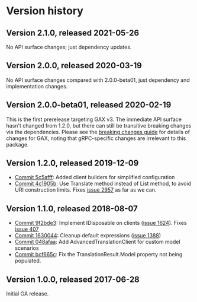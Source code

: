 # Version history

## Version 2.1.0, released 2021-05-26

No API surface changes; just dependency updates.

## Version 2.0.0, released 2020-03-19

No API surface changes compared with 2.0.0-beta01, just dependency
and implementation changes.

## Version 2.0.0-beta01, released 2020-02-19

This is the first prerelease targeting GAX v3. The immediate API
surface hasn't changed from 1.2.0, but there can still be transitive
breaking changes via the dependencies. Please see the [breaking
changes guide](https://cloud.google.com/dotnet/docs/reference/help/breaking-gax2)
for details of changes for GAX, noting that gRPC-specific changes
are irrelevant to this package.

## Version 1.2.0, released 2019-12-09

- [Commit 5c5afff](https://github.com/googleapis/google-cloud-dotnet/commit/5c5afff): Added client builders for simplified configuration
- [Commit 4c1905b](https://github.com/googleapis/google-cloud-dotnet/commit/4c1905b): Use Translate method instead of List method, to avoid URI construction limits. Fixes [issue 2957](https://github.com/googleapis/google-cloud-dotnet/issues/2957) as far as we can.

## Version 1.1.0, released 2018-08-07

- [Commit 9f2bde3](https://github.com/googleapis/google-cloud-dotnet/commit/9f2bde3): Implement IDisposable on clients ([issue 1624](https://github.com/googleapis/google-cloud-dotnet/issues/1624)). Fixes [issue 407](https://github.com/googleapis/google-cloud-dotnet/issues/407)
- [Commit 1630044](https://github.com/googleapis/google-cloud-dotnet/commit/1630044): Cleanup default expressions ([issue 1388](https://github.com/googleapis/google-cloud-dotnet/issues/1388))
- [Commit 048afaa](https://github.com/googleapis/google-cloud-dotnet/commit/048afaa): Add AdvancedTranslationClient for custom model scenarios
- [Commit bcf665c](https://github.com/googleapis/google-cloud-dotnet/commit/bcf665c): Fix the TranslationResult.Model property not being populated.

## Version 1.0.0, released 2017-06-28

Initial GA release.

